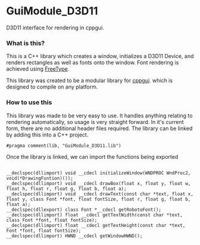 <html>
<head>
	<META NAME="GENERATOR" Content="Microsoft Visual Studio">
</head>
<body>
<h1>GuiModule_D3D11</h1>
<p>D3D11 interface for rendering in cppgui.</p>


<h3>What is this?</h3>
<p>
	This is a C++ library which creates a window, initializes a D3D11 Device, and renders rectangles as well as fonts onto the window. Font rendering is achieved using <a href="https://www.freetype.org/">FreeType</a>.
	
</p

<p>
	This library was created to be a modular library for <a href="https://github.com/PaulHatz/cppgui">cppgui</a>. which is designed to compile on any platform.
</p>

<h3>How to use this</h3>
<p>
	This library was made to be very easy to use. It handles anything relating to rendering automatically, so usage is very straight forward. In it's current form, there are no additional header files required. The library can be linked by adding this into a C++ project.
	
</p>

<code>#pragma comment(lib, "GuiModule_D3D11.lib")</code>

<p>Once the library is linked, we can import the functions being exported</p>
<code>
__declspec(dllimport) void __cdecl initializeWindow(WNDPROC WndProc2, void(*DrawingFuntion)());
__declspec(dllimport) void __cdecl drawBox(float x, float y, float w, float h, float r, float g, float b, float a);
__declspec(dllimport) void __cdecl drawText(const char *text, float x, float y, class Font *font, float fontSize, float r, float g, float b, float a);
__declspec(dllexport) class Font *__cdecl getRobotoFont();
__declspec(dllimport) float __cdecl getTextWidth(const char *text, class Font *font, float fontSize);
__declspec(dllimport) float __cdecl getTextHeight(const char *text, Font *font, float fontSize);
__declspec(dllimport) HWND __cdecl getWindowHWND();

</code>

</body>

</html>
